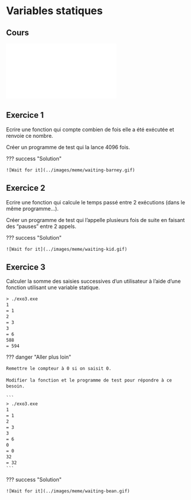# Variables statiques

## Cours

<object data="../../pdf/cours/bts1/bts1_2425_05_fonctions_gestion_variables.pdf" type="application/pdf">
    <embed src="../../pdf/cours/bts1/bts1_2425_05_fonctions_gestion_variables.pdf" type="application/pdf" />
</object>

## Exercice 1

Ecrire une fonction qui compte combien de fois elle a été exécutée et renvoie ce nombre. 

Créer un programme de test qui la lance 4096 fois.

??? success "Solution"
    
    ![Wait for it](../images/meme/waiting-barney.gif)
    
## Exercice 2

Ecrire une fonction qui calcule le temps passé entre 2 exécutions (dans le même programme…).

Créer un programme de test qui l’appelle plusieurs fois de suite en faisant des “pauses” entre 2 appels.

??? success "Solution"
    
    ![Wait for it](../images/meme/waiting-kid.gif)

## Exercice 3

Calculer la somme des saisies successives d’un utilisateur à l’aide d’une fonction utilisant une variable statique.

```
> ./exo3.exe
1
= 1
2
= 3
3
= 6
588
= 594
```

??? danger "Aller plus loin"
    
    Remettre le compteur à 0 si on saisit 0.
    
    Modifier la fonction et le programme de test pour répondre à ce besoin.
    
    ```
    > ./exo3.exe
    1
    = 1
    2
    = 3
    3
    = 6
    0
    = 0
    32
    = 32
    ```

??? success "Solution"
    
    ![Wait for it](../images/meme/waiting-bean.gif)